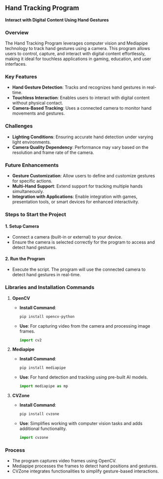 ## **Hand Tracking Program**  
**Interact with Digital Content Using Hand Gestures**

### **Overview**  
The Hand Tracking Program leverages computer vision and Mediapipe technology to track hand gestures using a camera. This program allows users to control, capture, and interact with digital content effortlessly, making it ideal for touchless applications in gaming, education, and user interfaces.  

### **Key Features**  
- **Hand Gesture Detection**: Tracks and recognizes hand gestures in real-time.  
- **Touchless Interaction**: Enables users to interact with digital content without physical contact.  
- **Camera-Based Tracking**: Uses a connected camera to monitor hand movements and gestures.  

### **Challenges**  
- **Lighting Conditions**: Ensuring accurate hand detection under varying light environments.  
- **Camera Quality Dependency**: Performance may vary based on the resolution and frame rate of the camera.  

### **Future Enhancements**  
- **Gesture Customization**: Allow users to define and customize gestures for specific actions.  
- **Multi-Hand Support**: Extend support for tracking multiple hands simultaneously.  
- **Integration with Applications**: Enable integration with games, presentation tools, or smart devices for enhanced interactivity.

### **Steps to Start the Project**  

#### **1. Setup Camera**  
   - Connect a camera (built-in or external) to your device.  
   - Ensure the camera is selected correctly for the program to access and detect hand gestures.  

#### **2. Run the Program**  
   - Execute the script. The program will use the connected camera to detect hand gestures in real-time.  

### **Libraries and Installation Commands**  

1. **OpenCV**  
   - **Install Command**:  
     ```bash
     pip install opencv-python
     ```  
   - **Use**: For capturing video from the camera and processing image frames.  
     ```python
     import cv2
     ```

2. **Mediapipe**  
   - **Install Command**:  
     ```bash
     pip install mediapipe
     ```  
   - **Use**: For hand detection and tracking using pre-built AI models.  
     ```python
     import mediapipe as mp
     ```

3. **CVZone**  
   - **Install Command**:  
     ```bash
     pip install cvzone
     ```  
   - **Use**: Simplifies working with computer vision tasks and adds additional functionality.  
     ```python
     import cvzone
     ```

### **Process**  
- The program captures video frames using OpenCV.  
- Mediapipe processes the frames to detect hand positions and gestures.  
- CVZone integrates functionalities to simplify gesture-based interactions.  

